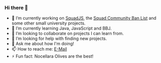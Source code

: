 ### Hi there 👋

- 🔭 I’m currently working on [SquadJS](https://github.com/Thomas-Smyth/SquadJS), the [Squad Community Ban List](https://github.com/Thomas-Smyth/Squad-Community-Ban-List) and some other small university projects.
- 🌱 I’m currently learning Java, JavaScript and BBJ.
- 👯 I’m looking to collaborate on projects I can learn from.
- 🤔 I’m looking for help with finding new projects.
- 💬 Ask me about how I'm doing!
- 📫 How to reach me: [E-Mail](mailto:luis3720@hotmail.com?subject=[GitHub]Contact)
- ⚡ Fun fact: Nocellara Olives are the best!

